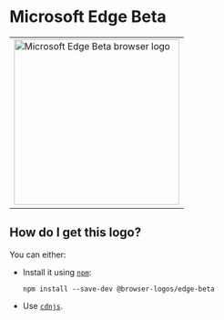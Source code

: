 # Microsoft Edge Beta

<table>
    <tr height=300>
        <td>
            <a href="https://github.com/alrra/browser-logos/tree/a8feea77158e4b66f12d93e965ca0ce7589ba3c1/src/edge-beta">
                <img width=290 src="https://raw.githubusercontent.com/alrra/browser-logos/a8feea77158e4b66f12d93e965ca0ce7589ba3c1/src/edge-beta/edge-beta_512x512.png" alt="Microsoft Edge Beta browser logo">
            </a>
        </td>
    </tr>
</table>

## How do I get this logo?

You can either:

* Install it using [`npm`][npm]:

  `npm install --save-dev @browser-logos/edge-beta`

* Use [`cdnjs`][cdnjs].

<!-- Link labels: -->

[cdnjs]: https://cdnjs.com/libraries/browser-logos
[npm]: https://www.npmjs.com/

